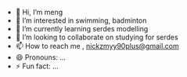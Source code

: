 - 👋 Hi, I’m meng
- 👀 I’m interested in swimming, badminton
- 🌱 I’m currently learning serdes modelling
- 💞️ I’m looking to collaborate on studying for serdes
- 📫 How to reach me , nickzmyy90plus@gmail.com
- 😄 Pronouns: ...
- ⚡ Fun fact: ...

<!---
nickzmyy/nickzmyy is a ✨ special ✨ repository because its `README.md` (this file) appears on your GitHub profile.
You can click the Preview link to take a look at your changes.
--->
